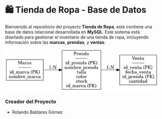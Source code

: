 # 🛍️ Tienda de Ropa - Base de Datos

Bienvenido al repositorio del proyecto **Tienda de Ropa**, este contiene una base de datos relacional desarrollada en **MySQL**. Este sistema está diseñado para gestionar el inventario de una tienda de ropa, incluyendo información sobre las **marcas**, **prendas**, y **ventas**.

![Diagrama Relacional](diagrama-tienda-de-ropa.png)

###  Creador del Proyecto

- Rolando Baldares Gómez

